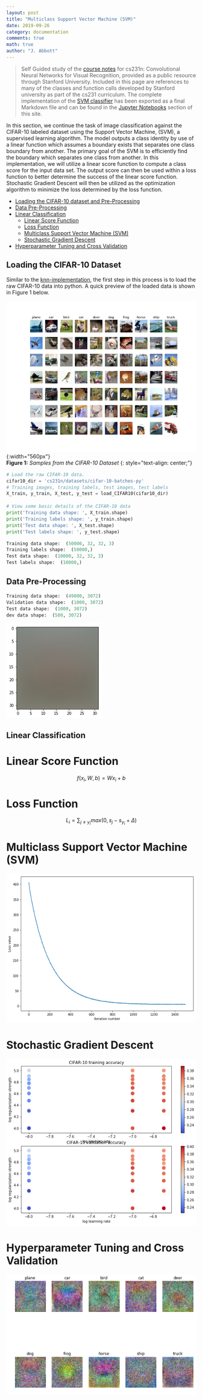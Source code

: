 ```yaml
---
layout: post
title: "Multiclass Support Vector Machine (SVM)"
date: 2019-09-26
category: documentation
comments: true
math: true
author: "J. Abbott"
---
```


> Self Guided study of the [course notes](http://cs231n.github.io/) for cs231n: Convolutional Neural Networks for Visual Recognition, provided as a public resource through Stanford University. Included in this page are references to many of the classes and function calls developed by Stanford university as part of the cs231 curriculum. The complete implementation of the [SVM classifier](/jupyter_notebook/jupyter%20notebooks/2019/09/19/knn_implementation) has been exported as a final Markdown file and can be found in the [Jupyter Notebooks](/jupyter_notebooks/) section of this site.

In this section, we continue the task of image classification against the CIFAR-10 labeled dataset using the Support Vector Machine, (SVM), a supervised learning algorithm. The model outputs a class identity by use of a linear function which assumes a boundary exists that separates one class boundary from another. The primary goal of the SVM is to efficiently find the boundary which separates one class from another. In this implementation, we will utilize a linear score function to compute a class score for the input data set. The output score can then be used within a loss function to better determine the success of the linear score function. Stochastic Gradient Descent will then be utilized as the optimization algorithm to minimize the loss determined by the loss function. 

- [Loading the CIFAR-10 dataset and Pre-Processing](#loading-the-cifar-10-dataset)
- [Data Pre-Processing](#pre-processing)
- [Linear Classification](#Linear-Classification)
	- [Linear Score Function](#Linear-Score-Function)
	- [Loss Function](#Loss-Function)
    - [Multiclass Support Vector Machine (SVM)](#SVM)
    - [Stochastic Gradient Descent](#SGD)
- [Hyperparameter Tuning and Cross Validation](Hyperparameter-tuning)

## Loading the CIFAR-10 Dataset

Similar to the [knn-implementation](/documentation/2019/09/19/K-Nearest-Neighbor-Classifier/), the first step in this process is to load the raw CIFAR-10 data into python. A quick preview of the loaded data is shown in Figure 1 below.   

![CIFAR Sample](/assets/png/knn/cifar_10_sample.png){:width="560px"}  
__Figure 1:__ _Samples from the CIFAR-10 Dataset_
{: style="text-align: center;"} 


```python
# Load the raw CIFAR-10 data.
cifar10_dir = 'cs231n/datasets/cifar-10-batches-py'
# Training images, training labels, test images, test labels
X_train, y_train, X_test, y_test = load_CIFAR10(cifar10_dir)

# View some basic details of the CIFAR-10 data
print('Training data shape: ', X_train.shape)
print('Training labels shape: ', y_train.shape)
print('Test data shape: ', X_test.shape)
print('Test labels shape: ', y_test.shape)
```

```python
Training data shape:  (50000, 32, 32, 3)
Training labels shape:  (50000,)
Test data shape:  (10000, 32, 32, 3)
Test labels shape:  (10000,)
```

## <a name="pre-processing"></a> Data Pre-Processing

```python
Training data shape:  (49000, 3072)
Validation data shape:  (1000, 3072)
Test data shape:  (1000, 3072)
dev data shape:  (500, 3072)
```

![png](/assets/png/svm_files/svm_7_1.png)


## <a name="Linear-Classification"></a> Linear Classification




# <a name="Linear-Score-Function"></a> Linear Score Function

$$
f(x_{i}, W, b) = Wx_{i}+b
$$

# <a name="Loss-Function"></a> Loss Function


$$
L_{i} = \sum_{j \neq y_{i}} max(0,s_{j} - s_{y_{i}} + \Delta)
$$


# <a name="SVM"></a> Multiclass Support Vector Machine (SVM)

![png](/assets/png/svm_files/svm_17_0.png)

# <a name="SGD"></a> Stochastic Gradient Descent

![png](/assets/png/svm_files/svm_20_0.png)

# <a name="Hyperparameter-tuning"></a> Hyperparameter Tuning and Cross Validation

![png](/assets/png/svm_files/svm_22_0.png)
